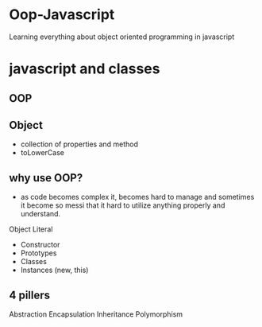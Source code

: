 # Oop-Javascript
Learning everything about object oriented programming in javascript

# javascript and classes

## OOP

## Object
- collection of properties and method
- toLowerCase

## why use OOP?
- as code becomes complex it, becomes hard to manage and sometimes it become so messi that it hard to utilize anything properly and understand.

Object Literal

- Constructor
- Prototypes
- Classes
- Instances (new, this)

## 4 pillers
Abstraction
Encapsulation
Inheritance
Polymorphism

